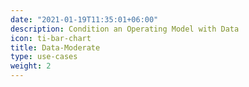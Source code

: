 ```yaml
---
date: "2021-01-19T11:35:01+06:00"
description: Condition an Operating Model with Data
icon: ti-bar-chart
title: Data-Moderate
type: use-cases
weight: 2
---
```

